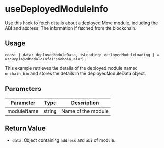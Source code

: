 # useDeployedModuleInfo

Use this hook to fetch details about a deployed Move module, including the ABI and address. The information if fetched from the blockchain. 

## Usage
``` tsx
const { data: deployedModuleData, isLoading: deployedModuleLoading } = useDeployedModuleInfo("onchain_bio");

```

This example retrieves the details of the deployed module named `onchain_bio` and stores the details in the deployedModuleData object.

## Parameters

| Parameter  | Type   | Description        |
| ---------- | ------ | ------------------ |
| moduleName | string | Name of the module |

## Return Value
* `data`: Object containing `address` and `abi` of module.
